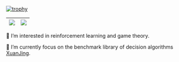 [![trophy](https://github-profile-trophy.vercel.app/?username=tinyzqh&column=7)](https://github.com/tinyzqh)

| <img align="center" src="https://github-readme-stats.vercel.app/api?username=tinyzqh&show_icons=true&hide_border=true" /> | <img align="center" src="https://github-readme-streak-stats.herokuapp.com/?user=tinyzqh&hide_border=true&date_format=M%20j%5B%2C%20Y%5D&ring=7EDDCF&fire=7EDDCF" /> |
| ------------------------------------------------------------ | ------------------------------------------------------------ |

👀 I’m interested in reinforcement learning and game theory.

🌱 I’m currently focus on the benchmark library of decision algorithms [XuanJing](https://github.com/tinyzqh/XuanJing).
